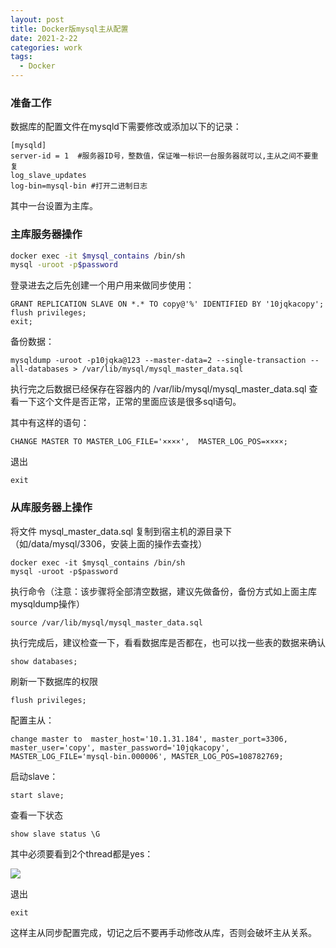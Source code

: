 ```yaml
---
layout: post
title: Docker版mysql主从配置
date: 2021-2-22
categories: work
tags: 
  - Docker
---
```


### 准备工作

数据库的配置文件在mysqld下需要修改或添加以下的记录：

```
[mysqld]
server-id = 1  #服务器ID号，整数值，保证唯一标识一台服务器就可以,主从之间不要重复
log_slave_updates 
log-bin=mysql-bin #打开二进制日志
```

其中一台设置为主库。

### 主库服务器操作

```sh
docker exec -it $mysql_contains /bin/sh
mysql -uroot -p$password
```

登录进去之后先创建一个用户用来做同步使用：

```mysql
GRANT REPLICATION SLAVE ON *.* TO copy@'%' IDENTIFIED BY '10jqkacopy';
flush privileges;
exit;
```

备份数据：

```mysql
mysqldump -uroot -p10jqka@123 --master-data=2 --single-transaction --all-databases > /var/lib/mysql/mysql_master_data.sql
```

执行完之后数据已经保存在容器内的 /var/lib/mysql/mysql_master_data.sql 查看一下这个文件是否正常，正常的里面应该是很多sql语句。

其中有这样的语句：

```mysql
CHANGE MASTER TO MASTER_LOG_FILE='××××',  MASTER_LOG_POS=××××;
```

退出

```
exit
```

### 从库服务器上操作

将文件 mysql_master_data.sql 复制到宿主机的源目录下（如/data/mysql/3306，安装上面的操作去查找）

```shell
docker exec -it $mysql_contains /bin/sh
mysql -uroot -p$password 
```

执行命令（注意：该步骤将全部清空数据，建议先做备份，备份方式如上面主库mysqldump操作）

```mysql
source /var/lib/mysql/mysql_master_data.sql
```

执行完成后，建议检查一下，看看数据库是否都在，也可以找一些表的数据来确认

```mysql
show databases;
```

刷新一下数据库的权限

```mysql
flush privileges;
```

配置主从：

```mysql
change master to  master_host='10.1.31.184', master_port=3306, master_user='copy', master_password='10jqkacopy', MASTER_LOG_FILE='mysql-bin.000006', MASTER_LOG_POS=108782769;
```

启动slave：

```mysql
start slave;
```

查看一下状态

```mysql
show slave status \G 
```

其中必须要看到2个thread都是yes：

![](http://m.qpic.cn/psc?/V148DVWB3fRuPX/Sc7wZG8Q0BUeMz.O80ebfIGNQcJ4OigGgE7imv5bq2xnS17cC9VJWrpSYkwI*XozrURCicdYrUKubPldsS7Wj.t0IjndNg3q.I2oaj.WcLQ!/b&bo=zgJ*AQAAAAADF4A!&rf=viewer_4)

退出

```
exit
```

这样主从同步配置完成，切记之后不要再手动修改从库，否则会破坏主从关系。